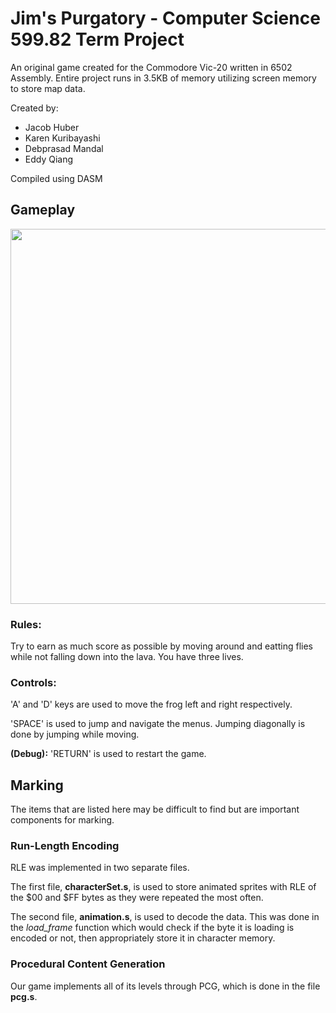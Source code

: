 # Jim's Purgatory - Computer Science 599.82 Term Project

An original game created for the Commodore Vic-20 written in 6502 Assembly. Entire project runs in 3.5KB of memory utilizing screen memory to store map data.

Created by:
- Jacob Huber
- Karen Kuribayashi
- Debprasad Mandal
- Eddy Qiang

Compiled using DASM

## Gameplay
<img src="https://user-images.githubusercontent.com/16791782/173258290-ed1bd8e2-3443-4f9d-9d3f-ead000fbd3cb.png" width="600"/>

### Rules:

Try to earn as much score as possible by moving around and eatting flies while 
not falling down into the lava. You have three lives.

### Controls:

'A' and 'D' keys are used to move the frog left and right respectively.

'SPACE' is used to jump and navigate the menus. Jumping diagonally is done by jumping while moving.

**(Debug):** 'RETURN' is used to restart the game.

## Marking

The items that are listed here may be difficult to find but are important components for marking.

### Run-Length Encoding

RLE was implemented in two separate files.

The first file, **characterSet.s**, is used to store animated sprites with RLE of the $00 and $FF bytes as they were repeated the most often.

The second file, **animation.s**, is used to decode the data. This was done in the *load_frame* function which would check if the byte it is loading is encoded or not, then appropriately store it in character memory.

### Procedural Content Generation

Our game implements all of its levels through PCG, which is done in the file **pcg.s**.
